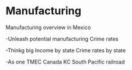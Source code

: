 # Manufacturing
Manufacturing overview in Mexico

-Unleash potential manufacturing
Crime rates

-Thinkg big
Income by state
Crime rates by state

-As one TMEC
Canada KC South Pacific railroad

